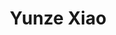 ---
layout: page
title: Yunze Xiao
description: (Now) Senior Staff Research Scientist, Google
img: /assets/img/amr_ahmed.jpeg
importance: 1
category: alumni
redirect: https://research.google/people/AmrAhmed/
---